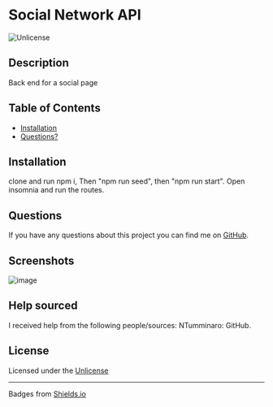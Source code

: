# Social Network API
![Unlicense](https://img.shields.io/badge/License-Unlicense-brightgreen)
## Description
Back end for a social page
## Table of Contents
* [Installation](#installation)
* [Questions?](#questions)
## Installation
clone and run npm i, Then "npm run seed", then "npm run start". Open insomnia and run the routes.
## Questions

If you have any questions about this project you can find me on [GitHub](https://github.com/NotEnoughBacon).
## Screenshots
![image](https://github.com/NotEnoughBacon/Social-Network-API/assets/16601941/b6cfb307-59e2-4b24-aba0-38ac09035ed9)

## Help sourced
I received help from the following people/sources: NTumminaro: GitHub.
## License

Licensed under the [Unlicense](https://unlicense.org)

____

Badges from [Shields.io](https://shields.io)
